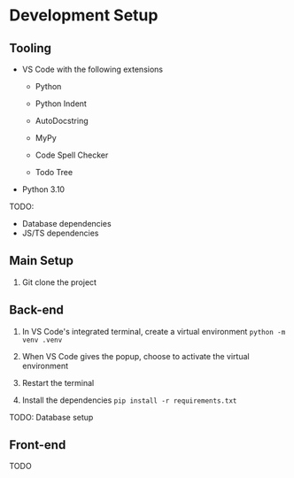 
# Development Setup

## Tooling

* VS Code with the following extensions

  * Python

  * Python Indent

  * AutoDocstring

  * MyPy

  * Code Spell Checker

  * Todo Tree

* Python 3.10

TODO:
* Database dependencies
* JS/TS dependencies

## Main Setup

1. Git clone the project

## Back-end

1. In VS Code's integrated terminal, create a virtual environment
   `python -m venv .venv`

2. When VS Code gives the popup, choose to activate the virtual environment

3. Restart the terminal

4. Install the dependencies `pip install -r requirements.txt`

TODO: Database setup

## Front-end

TODO
